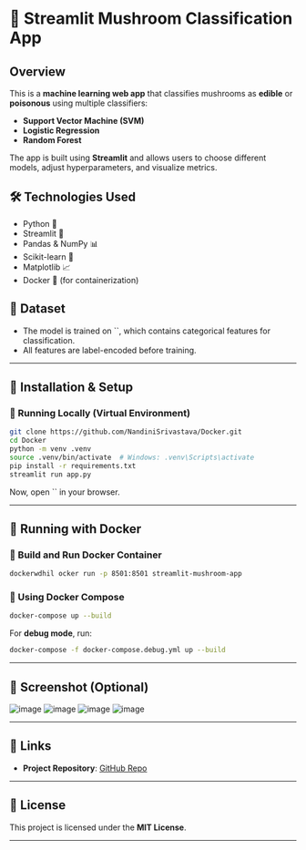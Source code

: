 # 🍄 Streamlit Mushroom Classification App

## Overview

This is a **machine learning web app** that classifies mushrooms as **edible** or **poisonous** using multiple classifiers:

- **Support Vector Machine (SVM)**
- **Logistic Regression**
- **Random Forest**

The app is built using **Streamlit** and allows users to choose different models, adjust hyperparameters, and visualize metrics.

## 🛠️ Technologies Used

- Python 🐍
- Streamlit 🎨
- Pandas & NumPy 📊
- Scikit-learn 🤖
- Matplotlib 📈
- Docker 🐳 (for containerization)

## 📂 Dataset

- The model is trained on ``, which contains categorical features for classification.
- All features are label-encoded before training.

---

## 🚀 Installation & Setup

### 🔹 Running Locally (Virtual Environment)

```sh
git clone https://github.com/NandiniSrivastava/Docker.git
cd Docker
python -m venv .venv
source .venv/bin/activate  # Windows: .venv\Scripts\activate
pip install -r requirements.txt
streamlit run app.py
```

Now, open `` in your browser.

---

## 🐳 Running with Docker

### 🔹 Build and Run Docker Container

```sh
dockerwdhil ocker run -p 8501:8501 streamlit-mushroom-app
```

### 🔹 Using Docker Compose

```sh
docker-compose up --build
```

For **debug mode**, run:

```sh
docker-compose -f docker-compose.debug.yml up --build
```

---

## 📸 Screenshot (Optional)
![image](https://github.com/user-attachments/assets/34c9da3a-6ae3-4309-92b8-c3f2e52aa3a2)
![image](https://github.com/user-attachments/assets/c825efd1-7e19-42a8-a97d-6dec6781b553)
![image](https://github.com/user-attachments/assets/b89f768a-6ddd-4787-9e08-58afff1e645f)
![image](https://github.com/user-attachments/assets/53a2d13f-17a0-425f-882f-d0977bde9edb)




---

## 🔗 Links

- **Project Repository**: [GitHub Repo](https://github.com/NandiniSrivastava/Docker)

---

## 📜 License

This project is licensed under the **MIT License**.

---

